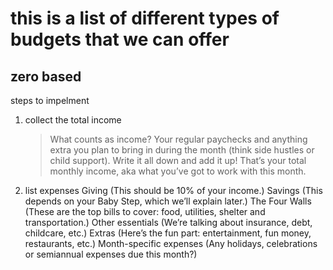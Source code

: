# this is a list of different types of budgets that we can offer 
## zero based 
steps to impelment 
1. collect the total income 
   > What counts as income? Your regular paychecks and anything extra you plan to bring in during the month (think side hustles or child support). Write it all down and add it up! That’s your total monthly income, aka what you’ve got to work with this month.
2. list expenses
Giving (This should be 10% of your income.)
Savings (This depends on your Baby Step, which we’ll explain later.)
The Four Walls (These are the top bills to cover: food, utilities, shelter and transportation.)
Other essentials (We’re talking about insurance, debt, childcare, etc.)
Extras (Here’s the fun part: entertainment, fun money, restaurants, etc.)
Month-specific expenses (Any holidays, celebrations or semiannual expenses due this month?)
